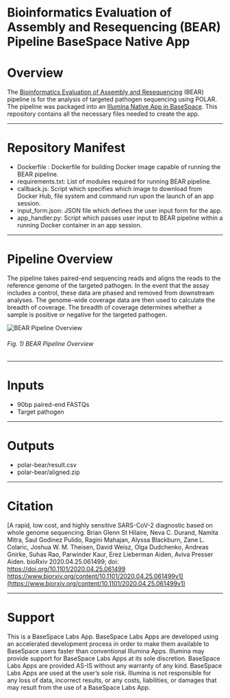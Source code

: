 #   Bioinformatics Evaluation of Assembly and Resequencing (BEAR) Pipeline BaseSpace Native App

# Overview
The [Bioinformatics Evaluation of Assembly and Resequencing](https://www.biorxiv.org/content/10.1101/2020.04.25.061499v1) (BEAR) pipeline is for the analysis of   targeted pathogen sequencing using POLAR. The pipeline was packaged into an [Illumina Native App in BaseSpace](https://developer.basespace.illumina.com/docs/content/documentation/native-apps/native-app-overview#BaseSpaceNativeAppEngineOverview). This repository contains all the necessary files needed to create the app.

---

# Repository Manifest
* Dockerfile : Dockerfile for building Docker image capable of running the BEAR pipeline. 
* requirements.txt: List of modules required for running BEAR pipeline.
* callback.js: Script which specifies which image to download from Docker Hub, file system and command run upon the launch of an app session. 
* input_form.json: JSON file which defines the user input form for the app. 
* app_handler.py: Script which passes user input to BEAR pipeline within a running Docker container in an app session. 

---

# Pipeline Overview
The pipeline takes paired-end sequencing reads and aligns the reads to the reference genome of the targeted pathogen. In the event that the assay includes a control, these data are phased and removed from downstream analyses. The genome-wide coverage data are then used to calculate the breadth of coverage. The breadth of coverage determines whether a sample is positive or negative for the targeted pathogen. 

![BEAR Pipeline Overview](https://raw.githubusercontent.com/aidenlab/POLAR-BEAR/eua/basespace_app/assets/polar_bear_eua_pipeline_overview_native_app.png)
###### Fig. 1) BEAR Pipeline Overview

---

# Inputs
* 90bp paired-end FASTQs
* Target pathogen

---

# Outputs
* polar-bear/result.csv
* polar-bear/aligned.zip

---

# Citation
[A rapid, low cost, and highly sensitive SARS-CoV-2 diagnostic based on whole genome sequencing. Brian Glenn St Hilaire, Neva C. Durand, Namita Mitra, Saul Godinez Pulido, Ragini Mahajan, Alyssa Blackburn, Zane L. Colaric, Joshua W. M. Theisen, David Weisz, Olga Dudchenko, Andreas Gnirke, Suhas Rao, Parwinder Kaur, Erez Lieberman Aiden, Aviva Presser Aiden. bioRxiv 2020.04.25.061499; doi: https://doi.org/10.1101/2020.04.25.061499 https://www.biorxiv.org/content/10.1101/2020.04.25.061499v1](https://www.biorxiv.org/content/10.1101/2020.04.25.061499v1)

---

# Support
This is a BaseSpace Labs App. BaseSpace Labs Apps are developed using an accelerated development process in order to make them available to BaseSpace users faster than conventional Illumina Apps. Illumina may provide support for BaseSpace Labs Apps at its sole discretion. BaseSpace Labs Apps are provided AS-IS without any warranty of any kind. BaseSpace Labs Apps are used at the user’s sole risk. Illumina is not responsible for any loss of data, incorrect results, or any costs, liabilities, or damages that may result from the use of a BaseSpace Labs App.
